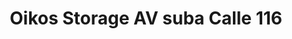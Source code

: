 ---
title: "Oikos Storage AV suba Calle 116"
url: /bogota-d-c/oikos-storage-av-suba-calle-116/
shop: alquiler
---